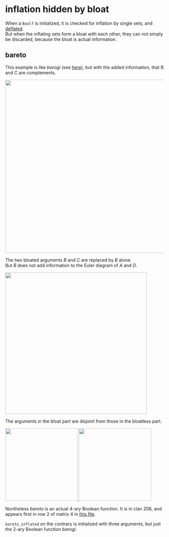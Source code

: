 # inflation hidden by bloat

When a `Boolf` is initialized, it is checked for inflation by single sets, and [deflated](../../../a/_deflate).<br>
But when the inflating sets form a bloat with each other, they can not simply be discarded,
because the bloat is actual information.

## bareto

This example is like
*barogi*
(see [here](https://en.wikiversity.org/wiki/Studies_of_Euler_diagrams/examples#barogi)),
but with the added information, that B and C are complements.

<a href="https://commons.wikimedia.org/wiki/File:EuDi;_barf_bloated.svg">
    <img src="../../../examples/e07_examples/_img/bareto.svg" width="550">
</a>

The two bloated arguments _B_ and _C_ are replaced by _B_ alone.<br>
But _B_ does not add information to the Euler diagram of _A_ and _D_.

<a href="https://commons.wikimedia.org/wiki/File:EuDi;_barf_inflated.svg">
    <img src="../../../examples/e07_examples/_img/bareto_bloatless_inflated.svg" width="450">
</a>

The arguments in the bloat part are disjoint from those in the bloatless part.<br>

<a href="https://commons.wikimedia.org/wiki/File:EuDi;_barf_bloatless.svg">
    <img src="../../../examples/e07_examples/_img/bareto_bloatless.svg" width="230">
</a>
<a href="https://commons.wikimedia.org/wiki/File:EuDi;_barf_bloat.svg">
    <img src="../../../examples/e07_examples/_img/bareto_bloat.svg" width="230">
</a>

Nontheless *bareto* is an actual 4-ary Boolean function. It is in clan 208,
and appears first in row 2 of matrix 4 in
[this file](https://commons.wikimedia.org/wiki/File:4-ary_Boolean_functions_in_BEC_208_from_1001_1001_1001_0000.svg#File).

`bareto_inflated` on the contrary is initialized with three arguments, but just the 2-ary Boolean function *barogi*.
